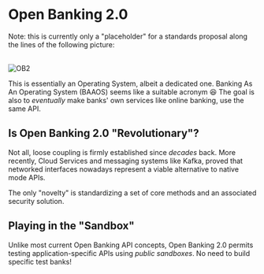 # Open Banking 2.0

Note: this is currently only a "placeholder" for a standards proposal along the lines of the following picture:

<a id="cborjs"></a><br>![OB2](https://cyberphone.github.io/open-banking-2.0/doc/ob2-overview.png?)

This is essentially an Operating System, albeit a dedicated one. Banking As An Operating System (BAAOS) seems like a suitable acronym 😆 
The goal is also to *eventually* make banks' own services like online banking, use the same API.

## Is Open Banking 2.0 "Revolutionary"?

Not all, loose coupling is firmly established since _decades_ back.
More recently, Cloud Services and messaging systems like Kafka,
proved that networked interfaces nowadays represent a viable alternative to native mode APIs.

The only "novelty" is standardizing a set of core methods and an associated security solution.

## Playing in the "Sandbox"

Unlike most current Open Banking API concepts, Open Banking 2.0 permits
testing application-specific APIs using _public sandboxes_.
No need to build specific test banks!

